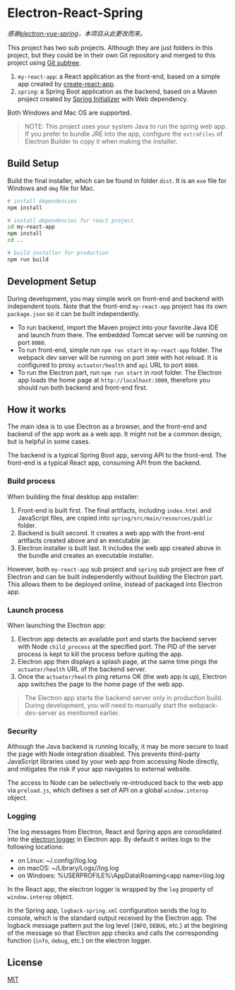 # Electron-React-Spring

*感谢[electron-vue-spring](https://github.com/wuruoyun/electron-vue-spring)，本项目从此更改而来。*


This project has two sub projects. Although they are just folders in this project, but they could be in their own Git repository and merged to this project using [Git subtree](https://help.github.com/articles/about-git-subtree-merges/).

1. `my-react-app`: a React application as the front-end, based on a simple app created by [create-react-app](https://create-react-app.dev).
2. `spring`: a Spring Boot application as the backend, based on a Maven project created by [Spring Initializer](https://start.spring.io/) with Web dependency.

Both Windows and Mac OS are supported.

> NOTE: This project uses your system Java to run the spring web app. If you prefer to bundle JRE into the app, configure the `extraFiles` of Electron Builder to copy it when making the installer.

## Build Setup

Build the final installer, which can be found in folder `dist`. It is an `exe` file for Windows and `dmg` file for Mac.

``` bash
# install dependencies
npm install

# install dependencies for react project
cd my-react-app
npm install
cd ..

# build installer for production
npm run build
```

## Development Setup

During development, you may simple work on front-end and backend with independent tools. Note that the front-end `my-react-app` project has its own `package.json` so it can be built independently.

* To run backend, import the Maven project into your favorite Java IDE and launch from there. The embedded Tomcat server will be running on port `8080`.
* To run front-end, simple run `npm run start` in `my-react-app` folder. The webpack dev server will be running on port `3000` with hot reload. It is configured to proxy `actuator/health` and `api` URL to port `8080`.
* To run the Electron part, run `npm run start` in root folder. The Electron app loads the home page at `http://localhost:3000`, therefore you should run both backend and front-end first.

## How it works

The main idea is to use Electron as a browser, and the front-end and backend of the app work as a web app. It might not be a common design, but is helpful in some cases.

The backend is a typical Spring Boot app, serving API to the front-end. The front-end is a typical React app, consuming API from the backend. 

### Build process

When building the final desktop app installer:

1. Front-end is built first. The final artifacts, including `index.html` and JavaScript files, are copied into `spring/src/main/resources/public` folder. 
2. Backend is built second. It creates a web app with the front-end artifacts created above and an executable jar.
3. Electron installer is built last. It includes the web app created above in the bundle and creates an executable installer.

However, both `my-react-app` sub project and `spring` sub project are free of Electron and can be built independently without building the Electron part. This allows them to be deployed online, instead of packaged into Electron app.

### Launch process

When launching the Electron app:

1. Electron app detects an available port and starts the backend server with Node `child_process` at the specified port. The PID of the server process is kept to kill the process before quiting the app.
2. Electron app then displays a splash page, at the same time pings the `actuator/health` URL of the backend server.
3. Once the `actuator/health` ping returns OK (the web app is up), Electron app switches the page to the home page of the web app.

> The Electron app starts the backend server only in production build. During development, you will need to manually start the webpack-dev-server as mentioned earlier.

### Security

Although the Java backend is running locally, it may be more secure to load the page with Node integration disabled. This prevents third-party JavaScript libraries used by your web app from accessing Node directly, and mitigates the risk if your app navigates to external website.

The access to Node can be selectively re-introduced back to the web app via `preload.js`, which defines a set of API on a global `window.interop` object. 

### Logging

The log messages from Electron, React and Spring apps are consolidated into the [electron logger](https://www.npmjs.com/package/electron-log) in Electron app. By default it writes logs to the following locations:

* on Linux: ~/.config/<app name>/log.log
* on macOS: ~/Library/Logs/<app name>/log.log
* on Windows: %USERPROFILE%\AppData\Roaming\<app name>\log.log

In the React app, the electron logger is wrapped by the `log` property of `window.interop` object.

In the Spring app, `logback-spring.xml` configuration sends the log to console, which is the standard output received by the Electron app. The logback message pattern put the log level (`INFO`, `DEBUG`, etc.) at the begining of the message so that Electron app checks and calls the corresponding function (`info`, `debug`, etc.) on the electron logger.

## License

[MIT](LICENSE)
